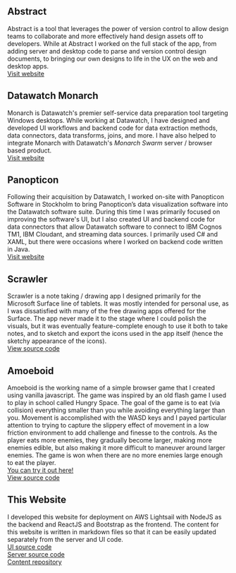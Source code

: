 ## Abstract

Abstract is a tool that leverages the
power of version control to allow design teams to collaborate and more
effectively hand design assets off to developers. While at Abstract I
worked on the full stack of the app, from adding server and desktop
code to parse and version control design documents, to bringing our
own designs to life in the UX on the web and desktop apps.  
[Visit website](https://www.abstract.com)

## Datawatch Monarch

Monarch is Datawatch's premier self-service data preparation tool
targeting Windows desktops. While working at Datawatch, I have
designed and developed UI workflows and backend code for data
extraction methods, data connectors, data transforms, joins, and
more. I have also helped to integrate Monarch with Datawatch's _Monarch Swarm_
server / browser based product.  
[Visit website](https://www.datawatch.com/our-platform/monarch/)

## Panopticon

Following their acquisition by Datawatch, I worked on-site with
Panopticon Software in Stockholm to bring Panopticon’s data
visualization software into the Datawatch software suite. During
this time I was primarily focused on improving the software's UI,
but I also created UI and backend code for data connectors that
allow Datawatch software to connect to IBM Cognos TM1, IBM Cloudant,
and streaming data sources. I primarily used C# and XAML, but there
were occasions where I worked on backend code written in Java.  
[Visit website](https://www.panopticon.com/)

## Scrawler

Scrawler is a note taking / drawing app I designed primarily for the
Microsoft Surface line of tablets. It was mostly intended for
personal use, as I was dissatisfied with many of the free drawing
apps offered for the Surface. The app never made it to the stage
where I could polish the visuals, but it was eventually
feature-complete enough to use it both to take notes, and to sketch
and export the icons used in the app itself (hence the sketchy
appearance of the icons).  
[View source code](https://github.com/jleldridge/Scrawler)

## Amoeboid

Amoeboid is the working name of a simple browser game that I created
using vanilla javascript. The game was inspired by an old flash game
I used to play in school called Hungry Space. The goal of the game
is to eat (via collision) everything smaller than you while avoiding
everything larger than you. Movement is accomplished with the WASD
keys and I payed particular attention to trying to capture the
slippery effect of movement in a low friction environment to add
challenge and finesse to the controls. As the player eats more
enemies, they gradually become larger, making more enemies edible,
but also making it more difficult to maneuver around larger enemies.
The game is won when there are no more enemies large enough to eat
the player.  
[You can try it out here!](https://jleldridge.github.io/Amoeboid/)  
[View source code](https://github.com/jleldridge/Amoeboid)

## This Website

I developed this website for deployment on AWS Lightsail with NodeJS as the backend
and ReactJS and Bootstrap as the frontend. The content for this website is written in
markdown files so that it can be easily updated separately from the server and UI code.  
[UI source code](https://github.com/jleldridge/personal-website-ui)  
[Server source code](https://github.com/jleldridge/personal-website-api)  
[Content repository](https://github.com/jleldridge/personal-website-content)
